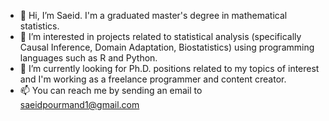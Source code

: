 - 👋 Hi, I’m Saeid. I'm a graduated master's degree in mathematical statistics. 
- 👀 I’m interested in projects related to statistical analysis (specifically Causal Inference, Domain Adaptation, Biostatistics) using programming languages such as R and Python.
- 🌱 I’m currently looking for Ph.D. positions related to my topics of interest and I'm working as a freelance programmer and content creator. 
- 📫 You can reach me by sending an email to saeidpourmand1@gmail.com
